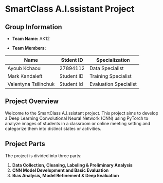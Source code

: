 
# SmartClass A.I.ssistant Project

## Group Information
- **Team Name:** AK12


- **Team Members:**
  
 |   Name |   Stdent ID    |  Specialization  |
 |---|---|---|
| Ayoub Kchaou | 27894112 | Data Specialist |
| Mark Kandaleft | Student ID |Training Specialist|
| Valentyna Tsilinchuk| Student Id | Evaluation Specialist |


## Project Overview
Welcome to the SmartClass A.I.ssistant project. This project aims to develop a Deep Learning Convolutional Neural Network (CNN) using PyTorch to analyze images of students in a classroom or online meeting setting and categorize them into distinct states or activities.

## Project Parts
The project is divided into three parts:
1. **Data Collection, Cleaning, Labeling & Preliminary Analysis**
2. **CNN Model Development and Basic Evaluation**
3. **Bias Analysis, Model Refinement & Deep Evaluation**
